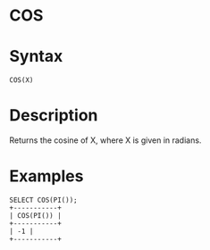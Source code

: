 # COS

#

# Syntax

```
COS(X)
```

#

# Description

Returns the cosine of X, where X is given in radians.

#

# Examples

```
SELECT COS(PI());
+-----------+
| COS(PI()) |
+-----------+
| -1 |
+-----------+
```
